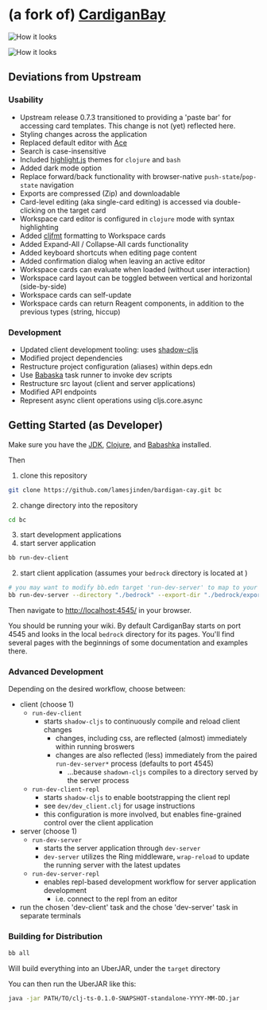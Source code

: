 # (a fork of) [CardiganBay](https://github.com/interstar/cardigan-bay)

![How it looks](https://github-production-user-asset-6210df.s3.amazonaws.com/7298563/251646162-117b5389-a9d5-4621-8b0f-d055a2578bf0.png)

![How it looks](https://github-production-user-asset-6210df.s3.amazonaws.com/7298563/252206197-7e3c8abe-6851-41af-a1db-32958db8ea83.png)

## Deviations from Upstream

### Usability

- Upstream release 0.7.3 transitioned to providing a 'paste bar' for accessing card templates. This change is not (yet) reflected here.
- Styling changes across the application
- Replaced default editor with [Ace](https://ace.c9.io/)
- Search is case-insensitive
- Included [highlight.js](https://highlightjs.org/) themes for `clojure` and `bash`
- Added dark mode option
- Replace forward/back functionality with browser-native `push-state`/`pop-state` navigation
- Exports are compressed (Zip) and downloadable
- Card-level editing (aka single-card editing) is accessed via double-clicking on the target card
- Workspace card editor is configured in `clojure` mode with syntax highlighting
- Added [cljfmt](https://github.com/weavejester/cljfmt) formatting to Workspace cards
- Added Expand-All / Collapse-All cards functionality
- Added keyboard shortcuts when editing page content
- Added confirmation dialog when leaving an active editor
- Workspace cards can evaluate when loaded (without user interaction)
- Workspace card layout can be toggled between vertical and horizontal (side-by-side)
- Workspace cards can self-update
- Workspace cards can return Reagent components, in addition to the previous types (string, hiccup)

### Development

- Updated client development tooling: uses [shadow-cljs](https://github.com/thheller/shadow-cljs)
- Modified project dependencies
- Restructure project configuration (aliases) within deps.edn
- Use [Babaska](https://book.babashka.org/#tasks) task runner to invoke dev scripts
- Restructure src layout (client and server applications)
- Modified API endpoints
- Represent async client operations using cljs.core.async

## Getting Started (as Developer)

Make sure you have the [JDK](https://openjdk.org/install/), [Clojure](https://clojure.org/guides/install_clojure), and [Babashka](https://github.com/babashka/babashka#installation) installed.

Then

1. clone this repository

```bash
git clone https://github.com/lamesjinden/bardigan-cay.git bc
```

2. change directory into the repository

```bash
cd bc
```

3. start development applications
1. start server application

```bash
bb run-dev-client
```

2. start client application (assumes your `bedrock` directory is located at )

```bash
# you may want to modify bb.edn target 'run-dev-server' to map to your custom directory structure instead of passing the following CLI args
bb run-dev-server --directory "./bedrock" --export-dir "./bedrock/exported/"
```

Then navigate to [http://localhost:4545/](http://localhost:4545/) in your browser.

You should be running your wiki. By default CardiganBay starts on port 4545 and looks in the local `bedrock` directory for its pages. You'll find several pages with the beginnings of some documentation and examples there.

### Advanced Development

Depending on the desired workflow, choose between:

- client (choose 1)
  - `run-dev-client`
    - starts `shadow-cljs` to continuously compile and reload client changes
      - changes, including css, are reflected (almost) immediately within running broswers
      - changes are also reflected (less) immediately from the paired `run-dev-server*` process (defaults to port 4545)
        - ...because `shadown-cljs` compiles to a directory served by the server process
  - `run-dev-client-repl`
    - starts `shadow-cljs` to enable bootstrapping the client repl
    - see `dev/dev_client.clj` for usage instructions
    - this configuration is more involved, but enables fine-grained control over the client application
- server (choose 1)
  - `run-dev-server`
    - starts the server application through `dev-server`
    - `dev-server` utilizes the Ring middleware, `wrap-reload` to update the running server with the latest updates
  - `run-dev-server-repl`
    - enables repl-based development workflow for server application development
      - i.e. connect to the repl from an editor
- run the chosen 'dev-client' task and the chose 'dev-server' task in separate terminals

### Building for Distribution

```bash
bb all
```

Will build everything into an UberJAR, under the `target` directory

You can then run the UberJAR like this:

```bash
java -jar PATH/TO/clj-ts-0.1.0-SNAPSHOT-standalone-YYYY-MM-DD.jar
```
